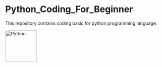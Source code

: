 # Python_Coding_For_Beginner
This repository contains coding basic for python programming language.

<a title="The people from the Tango! project., CC BY-SA 3.0 &lt;https://creativecommons.org/licenses/by-sa/3.0&gt;, via Wikimedia Commons" href="https://commons.wikimedia.org/wiki/File:Python.svg"><img width="100" alt="Python" src="https://upload.wikimedia.org/wikipedia/commons/thumb/0/0a/Python.svg/32px-Python.svg.png"></a>

